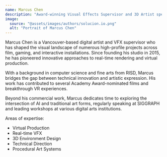 ```yaml
---
name: Marcus Chen
description: "Award-winning Visual Effects Supervisor and 3D Artist specializing in immersive digital experiences and virtual production"
image:
  source: "@assets/images/authors/solucion.io.png"
  alt: "Portrait of Marcus Chen"
---
```


Marcus Chen is a Vancouver-based digital artist and VFX supervisor who has shaped the visual landscape of numerous high-profile projects across film, gaming, and interactive installations. Since founding his studio in 2015, he has pioneered innovative approaches to real-time rendering and virtual production.

With a background in computer science and fine arts from RISD, Marcus bridges the gap between technical innovation and artistic expression. His work has contributed to several Academy Award-nominated films and breakthrough VR experiences.

Beyond his commercial work, Marcus dedicates time to exploring the intersection of AI and traditional art forms, regularly speaking at SIGGRAPH and leading workshops at various digital arts institutions.

Areas of expertise:
- Virtual Production
- Real-time VFX
- 3D Environment Design
- Technical Direction
- Procedural Art Systems

